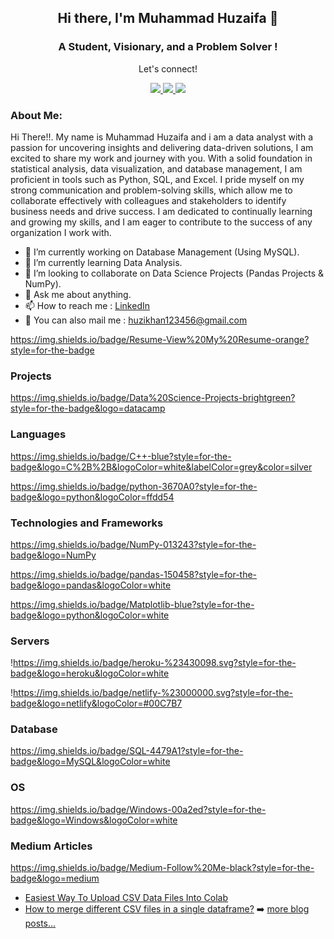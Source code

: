 <h2 align="center"> Hi there, I'm Muhammad Huzaifa 👋 </h2>
<h3 align="center">A Student, Visionary, and a Problem Solver !</h3>

<div align="center">
<p align="center">Let's connect!</p>
<a href="https://linktr.ee/huzaifaafzal">
<img src="https://img.shields.io/badge/Linktree-black?style=for-the-badge&logo=linktree"/>
</a>
<a href="https://instagram.com/g3rtxe">
<img src="https://img.shields.io/badge/Instagram-E4405F?style=for-the-badge&logo=instagram&logoColor=white"/>
<!--  </a>
<a href="https://twitter.com/emshaheer1/">
<img src="https://img.shields.io/badge/Twitter-1DA1F2?style=for-the-badge&logo=twitter&logoColor=white" />
</a> -->

<a href="https://www.linkedin.com/in/muhammad-huzaifa-327656233/">
<img src="https://img.shields.io/badge/linkedin-%230077B5.svg?&style=for-the-badge&logo=linkedin&logoColor=white" />
</a>

</div>

### About Me:

Hi There!!. My name is Muhammad Huzaifa and i am a data analyst with a passion for uncovering insights and delivering data-driven solutions, I am excited to share my work and journey with you. With a solid foundation in statistical analysis, data visualization, and database management, I am proficient in tools such as Python, SQL, and Excel. I pride myself on my strong communication and problem-solving skills, which allow me to collaborate effectively with colleagues and stakeholders to identify business needs and drive success. I am dedicated to continually learning and growing my skills, and I am eager to contribute to the success of any organization I work with.

- 🔭 I’m currently working on Database Management (Using MySQL).
- 🌱 I’m currently learning Data Analysis.
- 👯 I’m looking to collaborate on Data Science Projects (Pandas Projects & NumPy).
- 💬 Ask me about anything.
- 📫 How to reach me : [LinkedIn](https://www.linkedin.com/in/muhammad-huzaifa-327656233/)
- 📧 You can also mail me : [huzikhan123456@gmail.com](mailto:huzikhan123456@gmail.com)

https://img.shields.io/badge/Resume-View%20My%20Resume-orange?style=for-the-badge

### Projects

https://img.shields.io/badge/Data%20Science-Projects-brightgreen?style=for-the-badge&logo=datacamp

### Languages

https://img.shields.io/badge/C++-blue?style=for-the-badge&logo=C%2B%2B&logoColor=white&labelColor=grey&color=silver

https://img.shields.io/badge/python-3670A0?style=for-the-badge&logo=python&logoColor=ffdd54

### Technologies and Frameworks

https://img.shields.io/badge/NumPy-013243?style=for-the-badge&logo=NumPy

https://img.shields.io/badge/pandas-150458?style=for-the-badge&logo=pandas&logoColor=white

https://img.shields.io/badge/Matplotlib-blue?style=for-the-badge&logo=python&logoColor=white

### Servers

!https://img.shields.io/badge/heroku-%23430098.svg?style=for-the-badge&logo=heroku&logoColor=white

!https://img.shields.io/badge/netlify-%23000000.svg?style=for-the-badge&logo=netlify&logoColor=#00C7B7

### Database

https://img.shields.io/badge/SQL-4479A1?style=for-the-badge&logo=MySQL&logoColor=white

### OS

https://img.shields.io/badge/Windows-00a2ed?style=for-the-badge&logo=Windows&logoColor=white

### Medium Articles

<!-- BLOG-POST-LIST:START -->

https://img.shields.io/badge/Medium-Follow%20Me-black?style=for-the-badge&logo=medium

- [Easiest Way To Upload CSV Data Files Into Colab](https://medium.com/@HuzaifaAfzal/easiest-way-to-upload-csv-data-files-into-colab-3c81f3bb943d)
- [How to merge different CSV files in a single dataframe?](https://medium.com/@HuzaifaAfzal/how-to-merge-different-csv-files-in-a-single-dataframe-872f412d01c0)
➡️ [more blog posts...](https://medium.com/@HuzaifaAfzal)
